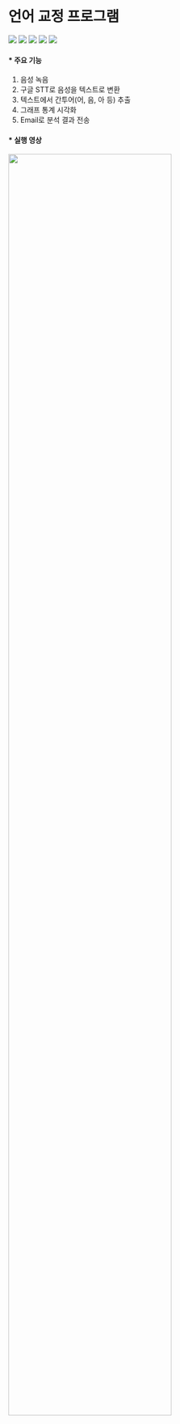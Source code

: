# 언어 교정 프로그램
<img src="https://img.shields.io/badge/HTML5-E34F26?style=flat-square&logo=HTML5&logoColor=white"/> <img src="https://img.shields.io/badge/CSS3-1572B6?style=flat-square&logo=CSS3&logoColor=white"/> <img src="https://img.shields.io/badge/JavaScript-F7DF1E?style=flat-square&logo=JavaScript&logoColor=white"/> <img src="https://img.shields.io/badge/Google STT-4285F4?style=flat-square&logo=Google&logoColor=white"/> <img src="https://img.shields.io/badge/Google Mail-4285F4?style=flat-square&logo=Google&logoColor=white"/>


#### * 주요 기능
1. 음성 녹음
2. 구글 STT로 음성을 텍스트로 변환
3. 텍스트에서 간투어(어, 음, 아 등) 추출
4. 그래프 통계 시각화
5. Email로 분석 결과 전송

####  * 실행 영상
<img width="80%" src="https://user-images.githubusercontent.com/78192524/173224676-6359f055-6fc1-427d-a820-6dc807b76539.gif"/>
